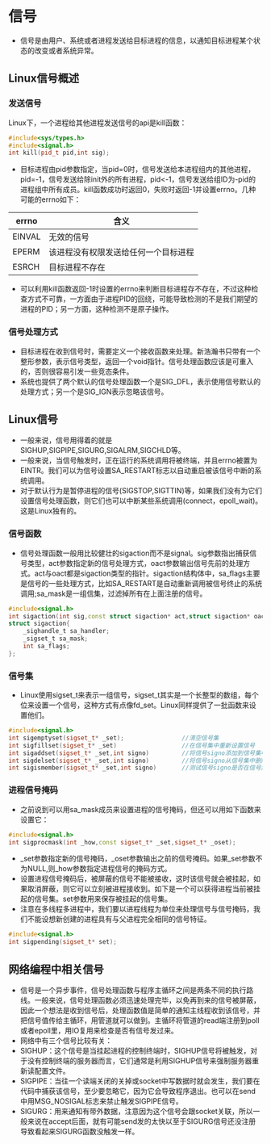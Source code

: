 # 信号
- 信号是由用户、系统或者进程发送给目标进程的信息，以通知目标进程某个状态的改变或者系统异常。
## Linux信号概述
### 发送信号
Linux下，一个进程给其他进程发送信号的api是kill函数：
```cpp
#include<sys/types.h>
#include<signal.h>
int kill(pid_t pid,int sig);
```
- 目标进程由pid参数指定，当pid=0时，信号发送给本进程组内的其他进程，pid=-1，信号发送给除init外的所有进程，pid<-1，信号发送给组ID为-pid的进程组中所有成员。kill函数成功时返回0，失败时返回-1并设置errno。几种可能的errno如下：

errno|含义
---|---
EINVAL|无效的信号
EPERM|该进程没有权限发送给任何一个目标进程
ESRCH|目标进程不存在
- 可以利用kill函数返回-1时设置的errno来判断目标进程存不存在，不过这种检查方式不可靠，一方面由于进程PID的回绕，可能导致检测的不是我们期望的进程的PID；另一方面，这种检测不是原子操作。
### 信号处理方式
- 目标进程在收到信号时，需要定义一个接收函数来处理。新浩瀚书只带有一个整形参数，表示信号类型，返回一个void指针。信号处理函数应该是可重入的，否则很容易引发一些竞态条件。
- 系统也提供了两个默认的信号处理函数一个是SIG_DFL，表示使用信号默认的处理方式；另一个是SIG_IGN表示忽略该信号。
## Linux信号
- 一般来说，信号用得着的就是SIGHUP,SIGPIPE,SIGURG,SIGALRM,SIGCHLD等。
- 一般来说，当信号触发时，正在运行的系统调用将被终端，并且errno被置为EINTR。我们可以为信号设置SA_RESTART标志以自动重启被该信号中断的系统调用。
- 对于默认行为是暂停进程的信号(SIGSTOP,SIGTTIN)等，如果我们没有为它们设置信号处理函数，则它们也可以中断某些系统调用(connect，epoll_wait)。这是Linux独有的。
### 信号函数
- 信号处理函数一般用比较健壮的sigaction而不是signal。sig参数指出捕获信号类型，act参数指定新的信号处理方式，oact参数输出信号先前的处理方式。act与oact都是sigaction类型的指针。sigaction结构体中，sa_flags主要是信号的一些处理方式，比如SA_RESTART是自动重新调用被信号终止的系统调用;sa_mask是一组信集，过滤掉所有在上面注册的信号。
```cpp
#include<signal.h>
int sigaction(int sig,const struct sigaction* act,struct sigaction* oact);
struct sigaction{
    _sighandle_t sa_handler;
    _sigset_t sa_mask;
    int sa_flags;
};
```
### 信号集
- Linux使用sigset_t来表示一组信号，sigset_t其实是一个长整型的数组，每个位来设置一个信号，这种方式有点像fd_set。Linux同样提供了一批函数来设置他们。
```cpp
#include<signal.h>
int sigemptyset(sigset_t* _set);                //清空信号集
int sigfillset(sigset_t* _set)                  //在信号集中重新设置信号
int sigaddset(sigset_t* _set,int signo)         //将信号signo添加到信号集中
int sigdelset(sigset_t* _set,int signo)         //将信号signo从信号集中删除
int sigismember(sigset_t* _set,int signo)       //测试信号signo是否在信号集中
```
### 进程信号掩码
- 之前说到可以用sa_mask成员来设置进程的信号掩码，但还可以用如下函数来设置它：
```cpp
#include<signal.h>
int sigprocmask(int _how,const sigset_t* _set,sigset_t* _oset);
```
- _set参数指定新的信号掩码，_oset参数输出之前的信号掩码。如果_set参数不为NULL,则_how参数指定进程信号的掩码方式。
- 设置进程信号掩码后，被屏蔽的信号不能被接收，这时该信号就会被挂起，如果取消屏蔽，则它可以立刻被进程接收到。如下是一个可以获得进程当前被挂起的信号集。set参数用来保存被挂起的信号集。
- 注意在多线程多进程中，我们要以进程线程为单位来处理信号与信号掩码，我们不能设想新创建的进程具有与父进程完全相同的信号特征。
```cpp
#include<signal.h>
int sigpending(sigset_t* set);
```
## 网络编程中相关信号
- 信号是一个异步事件，信号处理函数与程序主循环之间是两条不同的执行路线。一般来说，信号处理函数必须迅速处理完毕，以免再到来的信号被屏蔽，因此一个想法是收到信号后，处理函数值是简单的通知主线程收到该信号，并把信号值传给主循环，用管道就可以做到。主循环将管道的read端注册到poll或者epoll里，用IO复用来检查是否有信号发过来。
- 网络中有三个信号比较有关：
- SIGHUP：这个信号是当挂起进程的控制终端时，SIGHUP信号将被触发，对于没有控制终端的服务器而言，它们通常是利用SIGHUP信号来强制服务器重新读配置文件。
- SIGPIPE：当往一个读端关闭的关掉或socket中写数据时就会发生，我们要在代码中捕获该信号，至少要忽略它，因为它会导致程序退出。也可以在send中用MSG_NOSIGAL标志来禁止触发SIGPIPE信号。
- SIGURG：用来通知有带外数据，注意因为这个信号会跟socket关联，所以一般来说在accept后面，就有可能send发的太快以至于SIGURG信号还没注册导致看起来SIGURG函数没触发一样。
